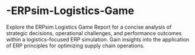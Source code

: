 # -ERPsim-Logistics-Game
Explore the ERPsim Logistics Game Report for a concise analysis of strategic decisions, operational challenges, and performance outcomes within a logistics-focused ERP simulation. Gain insights into the application of ERP principles for optimizing supply chain operations.
